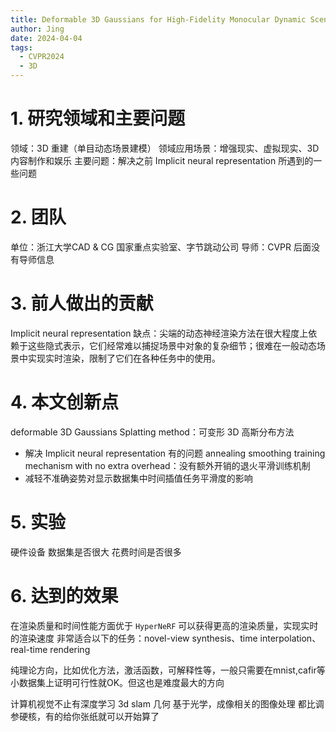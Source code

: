 ```yaml
---
title: Deformable 3D Gaussians for High-Fidelity Monocular Dynamic Scene Reconstruction
author: Jing
date: 2024-04-04
tags:
  - CVPR2024
  - 3D
---
```

# 1. 研究领域和主要问题
领域：3D 重建（单目动态场景建模）
领域应用场景：增强现实、虚拟现实、3D 内容制作和娱乐
主要问题：解决之前 Implicit neural representation 所遇到的一些问题
# 2. 团队
单位：浙江大学CAD & CG 国家重点实验室、字节跳动公司
导师：CVPR 后面没有导师信息
# 3. 前人做出的贡献
Implicit neural representation
缺点：尖端的动态神经渲染方法在很大程度上依赖于这些隐式表示，它们经常难以捕捉场景中对象的复杂细节；很难在一般动态场景中实现实时渲染，限制了它们在各种任务中的使用。

# 4. 本文创新点
deformable 3D Gaussians Splatting method：可变形 3D 高斯分布方法
- 解决 Implicit neural representation 有的问题
annealing smoothing training mechanism with no extra overhead：没有额外开销的退火平滑训练机制
- 减轻不准确姿势对显示数据集中时间插值任务平滑度的影响


# 5. 实验
硬件设备
数据集是否很大
花费时间是否很多

# 6. 达到的效果
在渲染质量和时间性能方面优于 `HyperNeRF`
可以获得更高的渲染质量，实现实时的渲染速度
非常适合以下的任务：novel-view synthesis、time interpolation、real-time rendering

纯理论方向，比如优化方法，激活函数，可解释性等，一般只需要在mnist,cafir等小数据集上证明可行性就OK。但这也是难度最大的方向

计算机视觉不止有深度学习
3d slam 几何
基于光学，成像相关的图像处理
都比调参硬核，有的给你张纸就可以开始算了